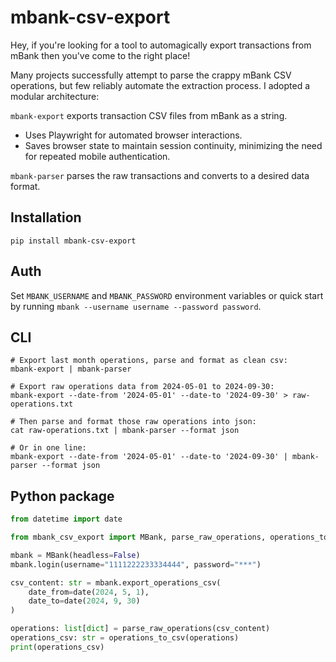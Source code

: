 # mbank-csv-export

Hey, if you're looking for a tool to automagically export transactions from mBank then you've come to the right place!

Many projects successfully attempt to parse the crappy mBank CSV operations, but few reliably automate the extraction process. 
I adopted a modular architecture:

`mbank-export` exports transaction CSV files from mBank as a string.
 - Uses Playwright for automated browser interactions.
 - Saves browser state to maintain session continuity, minimizing the need for repeated mobile authentication.

`mbank-parser` parses the raw transactions and converts to a desired data format.

## Installation
```shell
pip install mbank-csv-export
```

## Auth
Set `MBANK_USERNAME` and `MBANK_PASSWORD` environment variables or quick start by running `mbank --username username --password password`.

## CLI
```shell
# Export last month operations, parse and format as clean csv:  
mbank-export | mbank-parser

# Export raw operations data from 2024-05-01 to 2024-09-30:  
mbank-export --date-from '2024-05-01' --date-to '2024-09-30' > raw-operations.txt

# Then parse and format those raw operations into json:  
cat raw-operations.txt | mbank-parser --format json

# Or in one line:  
mbank-export --date-from '2024-05-01' --date-to '2024-09-30' | mbank-parser --format json
```

## Python package
```python
from datetime import date

from mbank_csv_export import MBank, parse_raw_operations, operations_to_csv

mbank = MBank(headless=False)
mbank.login(username="1111222233334444", password="***")

csv_content: str = mbank.export_operations_csv(
    date_from=date(2024, 5, 1), 
    date_to=date(2024, 9, 30)
)

operations: list[dict] = parse_raw_operations(csv_content)
operations_csv: str = operations_to_csv(operations)
print(operations_csv)
```







